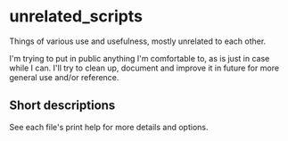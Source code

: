 
# unrelated_scripts

Things of various use and usefulness, mostly unrelated to each other.

I'm trying to put in public anything I'm comfortable to, as is just in case while I can.
I'll try to clean up, document and improve it in future for more general use and/or reference.

## Short descriptions

See each file's print help for more details and options.

